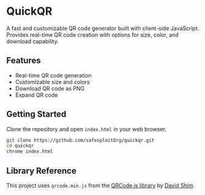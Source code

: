 # QuickQR

A fast and customizable QR code generator built with client-side JavaScript. Provides real-time QR code creation with options for size, color, and download capability.

## Features
- Real-time QR code generation
- Customizable size and colors
- Download QR code as PNG
- Expand QR code

## Getting Started
Clone the repository and open `index.html` in your web browser.

```bash
git clone https://github.com/safesploitOrg/quickqr.git
cd quickqr
chrome index.html
```

## Library Reference

This project uses `qrcode.min.js` from the [QRCode.js library](https://davidshimjs.github.io/qrcodejs/) by [David Shim](https://github.com/davidshimjs).

